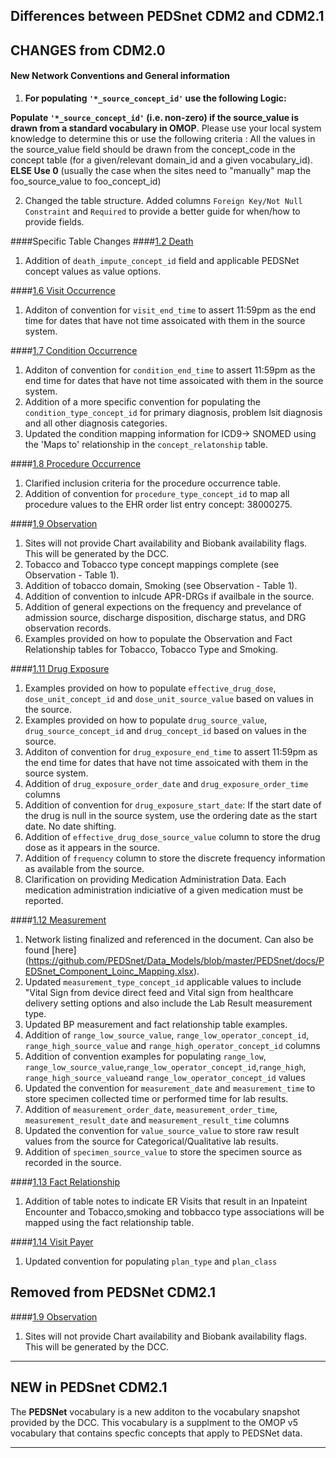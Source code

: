 ## Differences between PEDSnet CDM2 and CDM2.1

## CHANGES from CDM2.0

#### New Network Conventions and General information
1. **For populating `'*_source_concept_id'` use the following Logic:**

  **Populate `'*_source_concept_id'` (i.e. non-zero) if the source_value is drawn from a standard vocabulary in OMOP**.
Please use your local system knowledge to determine this or use the following criteria : All the values in the source_value field should be drawn from the concept_code in the concept table (for a given/relevant domain_id and a given vocabulary_id).
  **ELSE Use 0** 
 (usually the case when the sites need to "manually" map the foo_source_value to foo_concept_id)

2. Changed the table structure. Added columns `Foreign Key/Not Null Constraint` and `Required` to provide a better guide for when/how to provide fields.

####Specific Table Changes
####[1.2 Death](Pedsnet_CDM_ETL_Conventions.md#12-death-1)
1. Addition of `death_impute_concept_id` field and applicable PEDSNet concept values as value options.

####[1.6 Visit Occurrence ](Pedsnet_CDM_ETL_Conventions.md#16-visit_occurrence)
1. Additon of convention for `visit_end_time` to assert 11:59pm  as the end time for dates that have not time assoicated with them in the source system.

####[1.7 Condition Occurrence](Pedsnet_CDM_ETL_Conventions.md#17-condition_occurrence)
1. Additon of convention for `condition_end_time` to assert 11:59pm  as the end time for dates that have not time assoicated with them in the source system.
2. Addition of a more specific convention for populating the `condition_type_concept_id` for primary diagnosis, problem lsit diagnosis and all other diagnosis categories.
3. Updated the condition mapping information for ICD9-> SNOMED using the 'Maps to' relationship in the `concept_relatonship` table.

####[1.8 Procedure Occurrence](Pedsnet_CDM_ETL_Conventions.md#18-procedure_occurrence)
1. Clarified inclusion criteria for the procedure occurrence table.
2. Addition of convention for `procedure_type_concept_id` to map all procedure values to the EHR order list entry concept: 38000275.

####[1.9 Observation](Pedsnet_CDM_ETL_Conventions.md#19-observation-1)
1. Sites will not provide Chart availability and Biobank availability flags. This will be generated by the DCC.
2. Tobacco and Tobacco type concept mappings complete (see Observation - Table 1). 
3. Addition of tobacco domain, Smoking (see Observation - Table 1).
4. Addition of convention to inlcude APR-DRGs if availbale in the source.
5. Addition of general expections on the frequency and prevelance of admission source, discharge disposition, discharge status, and DRG observation records.
6. Examples provided on how to populate the Observation and Fact Relationship tables for Tobacco, Tobacco Type and Smoking.


####[1.11 Drug Exposure](Pedsnet_CDM_ETL_Conventions.md#111-drug-exposure-1)
1. Examples provided on how to populate `effective_drug_dose`, `dose_unit_concept_id` and `dose_unit_source_value` based on values in the source.
2. Examples provided on how to populate `drug_source_value`, `drug_source_concept_id` and `drug_concept_id` based on values in the source.
3. Additon of convention for `drug_exposure_end_time` to assert 11:59pm  as the end time for dates that have not time assoicated with them in the source system.
4. Addition of `drug_exposure_order_date` and `drug_exposure_order_time` columns
5. Addition of convention for `drug_exposure_start_date`: If the start date of the drug is null in the source system, use the ordering date as the start date. No date shifting.
6. Addition of `effective_drug_dose_source_value` column to store the drug dose as it appears in the source.
7. Addition of `frequency` column to store the discrete frequency information as available from the source.
8. Clarification on providing Medication Administration Data. Each medication administration indiciative of a given medication must be reported.

####[1.12 Measurement](Pedsnet_CDM_ETL_Conventions.md#112-measurement-1)
1. Network listing finalized and referenced in the document. Can also be found [here] (https://github.com/PEDSnet/Data_Models/blob/master/PEDSnet/docs/PEDSnet_Component_Loinc_Mapping.xlsx).
2. Updated `measurement_type_concept_id` applicable values to include "Vital Sign from device direct feed and Vital sign from healthcare delivery setting options and also include the Lab Result measurement type.
3. Updated BP measurement and fact relationship table examples.
4. Addition of `range_low_source_value`, `range_low_operator_concept_id`, `range_high_source_value` and `range_high_operator_concept_id` columns
5. Addition of convention examples for populating `range_low`, `range_low_source_value`,`range_low_operator_concept_id`,`range_high`, `range_high_source_value`and `range_low_operator_concept_id` values
6. Updated the convention for `measurement_date` and `measurement_time` to store specimen collected time or performed time for lab results.
7. Addition of `measurement_order_date`, `measurement_order_time`, `measurement_result_date` and `measurement_result_time` columns
8. Updated the convention for `value_source_value` to store raw result values from the source for Categorical/Qualitative lab results.
9. Addition of `specimen_source_value` to store the specimen source as recorded in the source.

####[1.13 Fact Relationship](Pedsnet_CDM_ETL_Conventions.md#113-fact-relationship-1)
1. Addition of table notes to indicate ER Visits that result in an Inpateint Encounter and Tobacco,smoking and tobbacco type associations will be mapped using the fact relationship table.

####[1.14 Visit Payer](Pedsnet_CDM_ETL_Conventions.md#114-visit_payer)
1. Updated convention for populating `plan_type` and `plan_class`

## Removed from PEDSNet CDM2.1
####[1.9 Observation](Pedsnet_CDM_ETL_Conventions.md#19-observation-1)
1. Sites will not provide Chart availability and Biobank availability flags. This will be generated by the DCC.

***
## NEW in PEDSnet CDM2.1

The **PEDSNet** vocabulary is a new additon to the vocabulary snapshot provided by the DCC. This vocabulary is a supplment to the OMOP v5 vocabulary that contains specfic concepts that apply to PEDSNet data.

***
